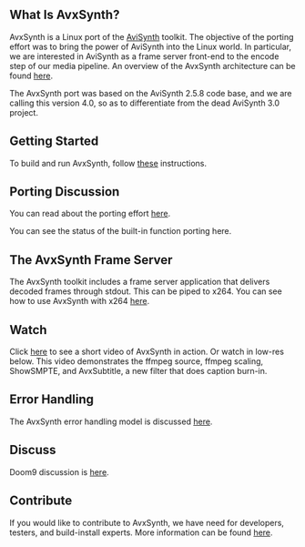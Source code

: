 ## What Is AvxSynth?

AvxSynth is a Linux port of the [AviSynth](http://avisynth.org/mediawiki/Main_Page) toolkit. The objective of the porting effort was to bring the power of AviSynth into the Linux world. In particular, we are interested in AviSynth as a frame server front-end to the encode step of our media pipeline. An overview of the AvxSynth architecture can be found [here](https://github.com/avxsynth/avxsynth/wiki/Overview).

The AvxSynth port was based on the AviSynth 2.5.8 code base, and we are calling this version 4.0, so as to differentiate from the dead AviSynth 3.0 project.

## Getting Started

To build and run AvxSynth, follow [these](https://github.com/avxsynth/avxsynth/wiki/System-Setup) instructions.

## Porting Discussion

You can read about the porting effort [here](https://github.com/avxsynth/avxsynth/wiki/Porting-Discussion).

You can see the status of the built-in function porting here. 

## The AvxSynth Frame Server

The AvxSynth toolkit includes a frame server application that delivers decoded frames through stdout. This can be piped to x264. You can see how to use AvxSynth with x264 [here](https://github.com/avxsynth/avxsynth/wiki/AvxSynth-Frame-Server).

## Watch

Click [here](http://www.youtube.com/watch?v=DdaQeMcE0UM&context=C49774bdADvjVQa1PpcFPjEU87afkCgg4WN_KrxYQ2lYo_e_FWKPI=) to see a short video of AvxSynth in action. Or watch in low-res below. This video demonstrates the ffmpeg source, ffmpeg scaling, ShowSMPTE, and AvxSubtitle, a new filter that does caption burn-in.

## Error Handling

The AvxSynth error handling model is discussed [here](https://github.com/avxsynth/avxsynth/wiki/Error-Handling).

## Discuss

Doom9 discussion is [here](http://forum.doom9.org/showthread.php?t=164386).

## Contribute

If you would like to contribute to AvxSynth, we have need for developers, testers, and build-install experts. More information can be found [here](https://github.com/avxsynth/avxsynth/wiki/Want-to-Help%3F). 


